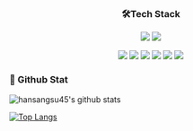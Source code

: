 
<h3 align = "center">🛠Tech Stack</h3>
<p align="center">
 <img src="https://img.shields.io/badge/C Sharp-239120?style=flat-square&logo=CSHARP&logoColor=white"/>
<img src="https://img.shields.io/badge/C++-00599C?style=flat-square&logo=CPLUSPLUS&logoColor=white"/>
</p>
<p align="center">
<img src="https://img.shields.io/badge/Unity-FFFFFF?style=flat-square&logo=UNITY&logoColor=black"/>
<img src="https://img.shields.io/badge/GitHub-181717?style=flat-square&logo=GITHUB&logoColor=white"/>
<img src="https://img.shields.io/badge/Git-F05032?style=flat-square&logo=GIT&logoColor=white"/>
<img src="https://img.shields.io/badge/Sourcetree-0052CC?style=flat-square&logo=SOURCETREE&logoColor=white"/>
<img src="https://img.shields.io/badge/Visual Studio-5C2D91?style=flat-square&logo=VISUAL STUDIO&logoColor=white"/>
<img src="https://img.shields.io/badge/Visual Studio Code-007ACC?style=flat-square&logo=VISUAL STUDIO CODE&logoColor=white"/>
</p>
 
 <h3 align = "left">🔭 Github Stat</h3>
 
![hansangsu45's github stats](https://github-readme-stats.vercel.app/api?username=hansangsu45&show_icons=true)

[![Top Langs](https://github-readme-stats.vercel.app/api/top-langs/?username=hansangsu45&langs_count=8)](https://github.com/hansangsu45/github-readme-stats)

<!--
**hansangsu45/hansangsu45** is a ✨ _special_ ✨ repository because its `README.md` (this file) appears on your GitHub profile.

Here are some ideas to get you started:

- 🔭 I’m currently working on ...
- 🌱 I’m currently learning ...
- 👯 I’m looking to collaborate on ...
- 🤔 I’m looking for help with ...
- 💬 Ask me about ...
- 📫 How to reach me: ...
- 😄 Pronouns: ...
- ⚡ Fun fact: ...
-->
